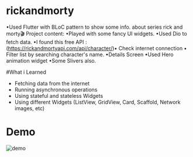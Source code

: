 # rickandmorty

•Used Flutter with BLoC pattern to show some info. about series rick and morty🎬 Project content: •Played with some fancy UI widgets. •Used Dio to fetch data. •I found this free API : (https://rickandmortyapi.com/api/character/)• Check internet connection • Filter list by searching character's name. •Details Screen •Used Hero animation widget •Some Slivers also.

#What i Learned 
-  Fetching data from the internet
-  Running asynchronous operations
-  Using stateful and stateless Widgets
-  Using different Widgets (ListView, GridView, Card, Scaffold, Network images, etc)
# Demo 
![demo](https://github.com/Magdyowies/rickandmorty/assets/58361932/c1517435-2e3c-4056-be68-a960c2953161)
